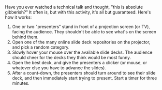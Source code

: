 Have you ever watched a technical talk and thought, "this is absolute gibberish?" It often is, but with this activity, it's all but guaranteed. Here's how it works:

1. One or two "presenters" stand in front of a projection screen \(or TV\), facing the audience. They shouldn't be able to see what's on the screen behind them.
2. Open one of the many online slide deck repositories on the projector, and pick a random category.
3. Slowly hover your mouse over the available slide decks. The audience should cheer for the decks they think would be most funny.
4. Open the best deck, and give the presenters a clicker \(or mouse, or whatever else you have to advance the slides\).
5. After a count-down, the presenters should turn around to see their slide deck, and then immediately start trying to present.  Start a timer for three minutes. 

